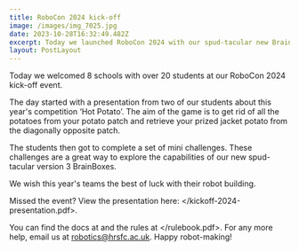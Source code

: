 ```yaml
---
title: RoboCon 2024 kick-off
image: /images/img_7025.jpg
date: 2023-10-28T16:32:49.482Z
excerpt: Today we launched RoboCon 2024 with our spud-tacular new BrainBoxes.
layout: PostLayout
---
```

Today we welcomed 8 schools with over 20 students at our RoboCon 2024 kick-off event. 

The day started with a presentation from two of our students about this year's competition ‘Hot Potato’. The aim of the game is to get rid of all the potatoes from your potato patch and retrieve your prized jacket potato from the diagonally opposite patch.  

The students then got to complete a set of mini challenges. These challenges are a great way to explore the capabilities of our new spud-tacular version 3 BrainBoxes.    

We wish this year's teams the best of luck with their robot building.  

Missed the event? View the presentation here: </kickoff-2024-presentation.pdf>.

You can find the docs at </docs> and the rules at </rulebook.pdf>. For any more help, email us at [robotics@hrsfc.ac.uk](mailto:robotics@hrsfc.ac.uk). Happy robot-making!